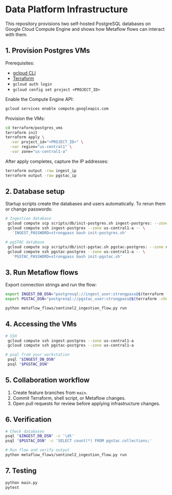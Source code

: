 # Data Platform Infrastructure

This repository provisions two self-hosted PostgreSQL databases on Google Cloud Compute Engine and shows how Metaflow flows can interact with them.

## 1. Provision Postgres VMs

Prerequisites:
- [gcloud CLI](https://cloud.google.com/sdk/docs/install)
- [Terraform](https://developer.hashicorp.com/terraform/install)
- `gcloud auth login`
- `gcloud config set project <PROJECT_ID>`

Enable the Compute Engine API:

```bash
gcloud services enable compute.googleapis.com
```

Provision the VMs:

```bash
cd terraform/postgres_vms
terraform init
terraform apply \
  -var project_id="<PROJECT_ID>" \
  -var region="us-central1" \
  -var zone="us-central1-a"
```

After apply completes, capture the IP addresses:

```bash
terraform output -raw ingest_ip
terraform output -raw pgstac_ip
```

## 2. Database setup

Startup scripts create the databases and users automatically. To rerun them or change passwords:

```bash
# Ingestion database
 gcloud compute scp scripts/db/init-postgres.sh ingest-postgres: --zone us-central1-a
 gcloud compute ssh ingest-postgres --zone us-central1-a -- \
   'INGEST_PASSWORD=strongpass bash init-postgres.sh'

# pgSTAC database
 gcloud compute scp scripts/db/init-pgstac.sh pgstac-postgres: --zone us-central1-a
 gcloud compute ssh pgstac-postgres --zone us-central1-a -- \
   'PGSTAC_PASSWORD=strongpass bash init-pgstac.sh'
```

## 3. Run Metaflow flows

Export connection strings and run the flow:

```bash
export INGEST_DB_DSN="postgresql://ingest_user:strongpass@$(terraform -chdir=terraform/postgres_vms output -raw ingest_ip):5432/ingest"
export PGSTAC_DSN="postgresql://pgstac_user:strongpass@$(terraform -chdir=terraform/postgres_vms output -raw pgstac_ip):5432/pgstac"

python metaflow_flows/sentinel2_ingestion_flow.py run
```

## 4. Accessing the VMs

```bash
# SSH
 gcloud compute ssh ingest-postgres --zone us-central1-a
 gcloud compute ssh pgstac-postgres --zone us-central1-a

# psql from your workstation
 psql "$INGEST_DB_DSN"
 psql "$PGSTAC_DSN"
```

## 5. Collaboration workflow

1. Create feature branches from `main`.
2. Commit Terraform, shell script, or Metaflow changes.
3. Open pull requests for review before applying infrastructure changes.

## 6. Verification

```bash
# Check databases
psql "$INGEST_DB_DSN" -c '\dt'
psql "$PGSTAC_DSN" -c 'SELECT count(*) FROM pgstac.collections;'

# Run flow and verify output
python metaflow_flows/sentinel2_ingestion_flow.py run
```

## 7. Testing

```bash
python main.py
pytest
```
